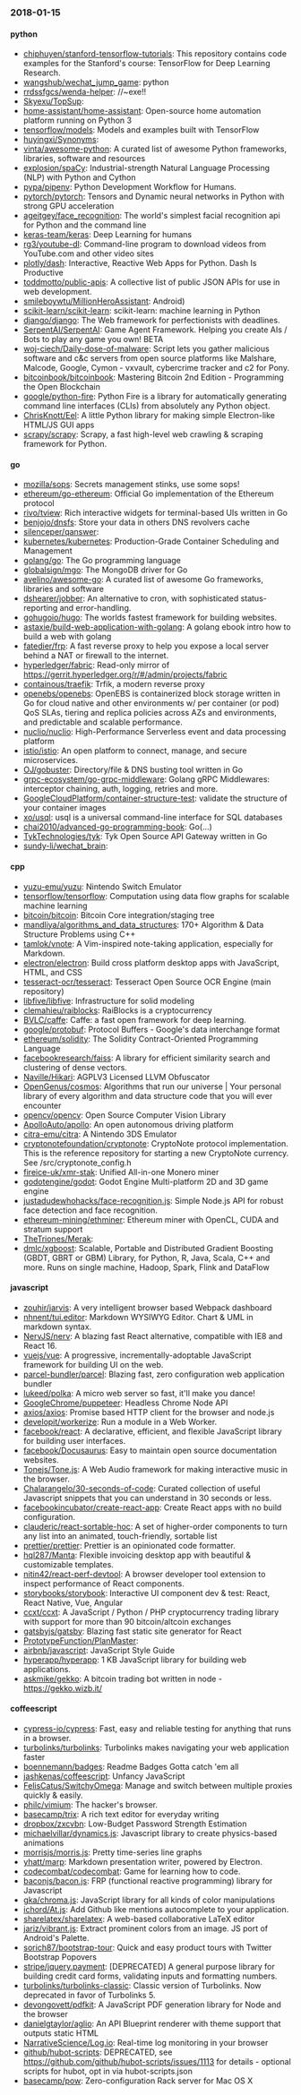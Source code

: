 ### 2018-01-15

#### python
* [chiphuyen/stanford-tensorflow-tutorials](https://github.com/chiphuyen/stanford-tensorflow-tutorials): This repository contains code examples for the Stanford's course: TensorFlow for Deep Learning Research.
* [wangshub/wechat_jump_game](https://github.com/wangshub/wechat_jump_game): python 
* [rrdssfgcs/wenda-helper](https://github.com/rrdssfgcs/wenda-helper): //~exe!!
* [Skyexu/TopSup](https://github.com/Skyexu/TopSup): 
* [home-assistant/home-assistant](https://github.com/home-assistant/home-assistant):  Open-source home automation platform running on Python 3
* [tensorflow/models](https://github.com/tensorflow/models): Models and examples built with TensorFlow
* [huyingxi/Synonyms](https://github.com/huyingxi/Synonyms): 
* [vinta/awesome-python](https://github.com/vinta/awesome-python): A curated list of awesome Python frameworks, libraries, software and resources
* [explosion/spaCy](https://github.com/explosion/spaCy):  Industrial-strength Natural Language Processing (NLP) with Python and Cython
* [pypa/pipenv](https://github.com/pypa/pipenv): Python Development Workflow for Humans.
* [pytorch/pytorch](https://github.com/pytorch/pytorch): Tensors and Dynamic neural networks in Python with strong GPU acceleration
* [ageitgey/face_recognition](https://github.com/ageitgey/face_recognition): The world's simplest facial recognition api for Python and the command line
* [keras-team/keras](https://github.com/keras-team/keras): Deep Learning for humans
* [rg3/youtube-dl](https://github.com/rg3/youtube-dl): Command-line program to download videos from YouTube.com and other video sites
* [plotly/dash](https://github.com/plotly/dash): Interactive, Reactive Web Apps for Python. Dash Is Productive
* [toddmotto/public-apis](https://github.com/toddmotto/public-apis): A collective list of public JSON APIs for use in web development.
* [smileboywtu/MillionHeroAssistant](https://github.com/smileboywtu/MillionHeroAssistant):     Android)
* [scikit-learn/scikit-learn](https://github.com/scikit-learn/scikit-learn): scikit-learn: machine learning in Python
* [django/django](https://github.com/django/django): The Web framework for perfectionists with deadlines.
* [SerpentAI/SerpentAI](https://github.com/SerpentAI/SerpentAI): Game Agent Framework. Helping you create AIs / Bots to play any game you own! BETA
* [woj-ciech/Daily-dose-of-malware](https://github.com/woj-ciech/Daily-dose-of-malware): Script lets you gather malicious software and c&c servers from open source platforms like Malshare, Malcode, Google, Cymon - vxvault, cybercrime tracker and c2 for Pony.
* [bitcoinbook/bitcoinbook](https://github.com/bitcoinbook/bitcoinbook): Mastering Bitcoin 2nd Edition - Programming the Open Blockchain
* [google/python-fire](https://github.com/google/python-fire): Python Fire is a library for automatically generating command line interfaces (CLIs) from absolutely any Python object.
* [ChrisKnott/Eel](https://github.com/ChrisKnott/Eel): A little Python library for making simple Electron-like HTML/JS GUI apps
* [scrapy/scrapy](https://github.com/scrapy/scrapy): Scrapy, a fast high-level web crawling & scraping framework for Python.

#### go
* [mozilla/sops](https://github.com/mozilla/sops): Secrets management stinks, use some sops!
* [ethereum/go-ethereum](https://github.com/ethereum/go-ethereum): Official Go implementation of the Ethereum protocol
* [rivo/tview](https://github.com/rivo/tview): Rich interactive widgets for terminal-based UIs written in Go
* [benjojo/dnsfs](https://github.com/benjojo/dnsfs): Store your data in others DNS revolvers cache
* [silenceper/qanswer](https://github.com/silenceper/qanswer):   
* [kubernetes/kubernetes](https://github.com/kubernetes/kubernetes): Production-Grade Container Scheduling and Management
* [golang/go](https://github.com/golang/go): The Go programming language
* [globalsign/mgo](https://github.com/globalsign/mgo): The MongoDB driver for Go
* [avelino/awesome-go](https://github.com/avelino/awesome-go): A curated list of awesome Go frameworks, libraries and software
* [dshearer/jobber](https://github.com/dshearer/jobber): An alternative to cron, with sophisticated status-reporting and error-handling.
* [gohugoio/hugo](https://github.com/gohugoio/hugo): The worlds fastest framework for building websites.
* [astaxie/build-web-application-with-golang](https://github.com/astaxie/build-web-application-with-golang): A golang ebook intro how to build a web with golang
* [fatedier/frp](https://github.com/fatedier/frp): A fast reverse proxy to help you expose a local server behind a NAT or firewall to the internet.
* [hyperledger/fabric](https://github.com/hyperledger/fabric): Read-only mirror of https://gerrit.hyperledger.org/r/#/admin/projects/fabric
* [containous/traefik](https://github.com/containous/traefik): Trfik, a modern reverse proxy
* [openebs/openebs](https://github.com/openebs/openebs): OpenEBS is containerized block storage written in Go for cloud native and other environments w/ per container (or pod) QoS SLAs, tiering and replica policies across AZs and environments, and predictable and scalable performance.
* [nuclio/nuclio](https://github.com/nuclio/nuclio): High-Performance Serverless event and data processing platform
* [istio/istio](https://github.com/istio/istio): An open platform to connect, manage, and secure microservices.
* [OJ/gobuster](https://github.com/OJ/gobuster): Directory/file & DNS busting tool written in Go
* [grpc-ecosystem/go-grpc-middleware](https://github.com/grpc-ecosystem/go-grpc-middleware): Golang gRPC Middlewares: interceptor chaining, auth, logging, retries and more.
* [GoogleCloudPlatform/container-structure-test](https://github.com/GoogleCloudPlatform/container-structure-test): validate the structure of your container images
* [xo/usql](https://github.com/xo/usql): usql is a universal command-line interface for SQL databases
* [chai2010/advanced-go-programming-book](https://github.com/chai2010/advanced-go-programming-book):  Go(...)
* [TykTechnologies/tyk](https://github.com/TykTechnologies/tyk): Tyk Open Source API Gateway written in Go
* [sundy-li/wechat_brain](https://github.com/sundy-li/wechat_brain): 

#### cpp
* [yuzu-emu/yuzu](https://github.com/yuzu-emu/yuzu): Nintendo Switch Emulator
* [tensorflow/tensorflow](https://github.com/tensorflow/tensorflow): Computation using data flow graphs for scalable machine learning
* [bitcoin/bitcoin](https://github.com/bitcoin/bitcoin): Bitcoin Core integration/staging tree
* [mandliya/algorithms_and_data_structures](https://github.com/mandliya/algorithms_and_data_structures): 170+ Algorithm & Data Structure Problems using C++
* [tamlok/vnote](https://github.com/tamlok/vnote): A Vim-inspired note-taking application, especially for Markdown.
* [electron/electron](https://github.com/electron/electron): Build cross platform desktop apps with JavaScript, HTML, and CSS
* [tesseract-ocr/tesseract](https://github.com/tesseract-ocr/tesseract): Tesseract Open Source OCR Engine (main repository)
* [libfive/libfive](https://github.com/libfive/libfive): Infrastructure for solid modeling
* [clemahieu/raiblocks](https://github.com/clemahieu/raiblocks): RaiBlocks is a cryptocurrency
* [BVLC/caffe](https://github.com/BVLC/caffe): Caffe: a fast open framework for deep learning.
* [google/protobuf](https://github.com/google/protobuf): Protocol Buffers - Google's data interchange format
* [ethereum/solidity](https://github.com/ethereum/solidity): The Solidity Contract-Oriented Programming Language
* [facebookresearch/faiss](https://github.com/facebookresearch/faiss): A library for efficient similarity search and clustering of dense vectors.
* [Naville/Hikari](https://github.com/Naville/Hikari): AGPLV3 Licensed LLVM Obfuscator
* [OpenGenus/cosmos](https://github.com/OpenGenus/cosmos): Algorithms that run our universe | Your personal library of every algorithm and data structure code that you will ever encounter
* [opencv/opencv](https://github.com/opencv/opencv): Open Source Computer Vision Library
* [ApolloAuto/apollo](https://github.com/ApolloAuto/apollo): An open autonomous driving platform
* [citra-emu/citra](https://github.com/citra-emu/citra): A Nintendo 3DS Emulator
* [cryptonotefoundation/cryptonote](https://github.com/cryptonotefoundation/cryptonote): CryptoNote protocol implementation. This is the reference repository for starting a new CryptoNote currency. See /src/cryptonote_config.h
* [fireice-uk/xmr-stak](https://github.com/fireice-uk/xmr-stak): Unified All-in-one Monero miner
* [godotengine/godot](https://github.com/godotengine/godot): Godot Engine  Multi-platform 2D and 3D game engine
* [justadudewhohacks/face-recognition.js](https://github.com/justadudewhohacks/face-recognition.js): Simple Node.js API for robust face detection and face recognition.
* [ethereum-mining/ethminer](https://github.com/ethereum-mining/ethminer): Ethereum miner with OpenCL, CUDA and stratum support
* [TheTriones/Merak](https://github.com/TheTriones/Merak): 
* [dmlc/xgboost](https://github.com/dmlc/xgboost): Scalable, Portable and Distributed Gradient Boosting (GBDT, GBRT or GBM) Library, for Python, R, Java, Scala, C++ and more. Runs on single machine, Hadoop, Spark, Flink and DataFlow

#### javascript
* [zouhir/jarvis](https://github.com/zouhir/jarvis): A very intelligent browser based Webpack dashboard
* [nhnent/tui.editor](https://github.com/nhnent/tui.editor):  Markdown WYSIWYG Editor. Chart & UML in markdown syntax.
* [NervJS/nerv](https://github.com/NervJS/nerv): A blazing fast React alternative, compatible with IE8 and React 16.
* [vuejs/vue](https://github.com/vuejs/vue):  A progressive, incrementally-adoptable JavaScript framework for building UI on the web.
* [parcel-bundler/parcel](https://github.com/parcel-bundler/parcel):  Blazing fast, zero configuration web application bundler
* [lukeed/polka](https://github.com/lukeed/polka): A micro web server so fast, it'll make you dance! 
* [GoogleChrome/puppeteer](https://github.com/GoogleChrome/puppeteer): Headless Chrome Node API
* [axios/axios](https://github.com/axios/axios): Promise based HTTP client for the browser and node.js
* [developit/workerize](https://github.com/developit/workerize):  Run a module in a Web Worker.
* [facebook/react](https://github.com/facebook/react): A declarative, efficient, and flexible JavaScript library for building user interfaces.
* [facebook/Docusaurus](https://github.com/facebook/Docusaurus): Easy to maintain open source documentation websites.
* [Tonejs/Tone.js](https://github.com/Tonejs/Tone.js): A Web Audio framework for making interactive music in the browser.
* [Chalarangelo/30-seconds-of-code](https://github.com/Chalarangelo/30-seconds-of-code): Curated collection of useful Javascript snippets that you can understand in 30 seconds or less.
* [facebookincubator/create-react-app](https://github.com/facebookincubator/create-react-app): Create React apps with no build configuration.
* [clauderic/react-sortable-hoc](https://github.com/clauderic/react-sortable-hoc): A set of higher-order components to turn any list into an animated, touch-friendly, sortable list 
* [prettier/prettier](https://github.com/prettier/prettier): Prettier is an opinionated code formatter.
* [hql287/Manta](https://github.com/hql287/Manta):  Flexible invoicing desktop app with beautiful & customizable templates.
* [nitin42/react-perf-devtool](https://github.com/nitin42/react-perf-devtool): A browser developer tool extension to inspect performance of React components.
* [storybooks/storybook](https://github.com/storybooks/storybook): Interactive UI component dev & test: React, React Native, Vue, Angular
* [ccxt/ccxt](https://github.com/ccxt/ccxt): A JavaScript / Python / PHP cryptocurrency trading library with support for more than 90 bitcoin/altcoin exchanges
* [gatsbyjs/gatsby](https://github.com/gatsbyjs/gatsby):  Blazing fast static site generator for React
* [PrototypeFunction/PlanMaster](https://github.com/PrototypeFunction/PlanMaster): 
* [airbnb/javascript](https://github.com/airbnb/javascript): JavaScript Style Guide
* [hyperapp/hyperapp](https://github.com/hyperapp/hyperapp): 1 KB JavaScript library for building web applications.
* [askmike/gekko](https://github.com/askmike/gekko): A bitcoin trading bot written in node - https://gekko.wizb.it/

#### coffeescript
* [cypress-io/cypress](https://github.com/cypress-io/cypress): Fast, easy and reliable testing for anything that runs in a browser.
* [turbolinks/turbolinks](https://github.com/turbolinks/turbolinks): Turbolinks makes navigating your web application faster
* [boennemann/badges](https://github.com/boennemann/badges):  Readme Badges  Gotta catch 'em all
* [jashkenas/coffeescript](https://github.com/jashkenas/coffeescript): Unfancy JavaScript
* [FelisCatus/SwitchyOmega](https://github.com/FelisCatus/SwitchyOmega): Manage and switch between multiple proxies quickly & easily.
* [philc/vimium](https://github.com/philc/vimium): The hacker's browser.
* [basecamp/trix](https://github.com/basecamp/trix): A rich text editor for everyday writing
* [dropbox/zxcvbn](https://github.com/dropbox/zxcvbn): Low-Budget Password Strength Estimation
* [michaelvillar/dynamics.js](https://github.com/michaelvillar/dynamics.js): Javascript library to create physics-based animations
* [morrisjs/morris.js](https://github.com/morrisjs/morris.js): Pretty time-series line graphs
* [yhatt/marp](https://github.com/yhatt/marp): Markdown presentation writer, powered by Electron.
* [codecombat/codecombat](https://github.com/codecombat/codecombat): Game for learning how to code.
* [baconjs/bacon.js](https://github.com/baconjs/bacon.js): FRP (functional reactive programming) library for Javascript
* [gka/chroma.js](https://github.com/gka/chroma.js): JavaScript library for all kinds of color manipulations
* [ichord/At.js](https://github.com/ichord/At.js): Add Github like mentions autocomplete to your application.
* [sharelatex/sharelatex](https://github.com/sharelatex/sharelatex): A web-based collaborative LaTeX editor
* [jariz/vibrant.js](https://github.com/jariz/vibrant.js): Extract prominent colors from an image. JS port of Android's Palette.
* [sorich87/bootstrap-tour](https://github.com/sorich87/bootstrap-tour): Quick and easy product tours with Twitter Bootstrap Popovers
* [stripe/jquery.payment](https://github.com/stripe/jquery.payment): [DEPRECATED] A general purpose library for building credit card forms, validating inputs and formatting numbers.
* [turbolinks/turbolinks-classic](https://github.com/turbolinks/turbolinks-classic): Classic version of Turbolinks. Now deprecated in favor of Turbolinks 5.
* [devongovett/pdfkit](https://github.com/devongovett/pdfkit): A JavaScript PDF generation library for Node and the browser
* [danielgtaylor/aglio](https://github.com/danielgtaylor/aglio): An API Blueprint renderer with theme support that outputs static HTML
* [NarrativeScience/Log.io](https://github.com/NarrativeScience/Log.io): Real-time log monitoring in your browser
* [github/hubot-scripts](https://github.com/github/hubot-scripts): DEPRECATED, see https://github.com/github/hubot-scripts/issues/1113 for details - optional scripts for hubot, opt in via hubot-scripts.json
* [basecamp/pow](https://github.com/basecamp/pow): Zero-configuration Rack server for Mac OS X
